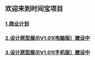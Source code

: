 ## 欢迎来到时间宝项目

### [1.商业计划](https://airsupply.github.io/TreasurTime/Bplan1.1/index.html)
### [2.设计原型展示V1.01(电脑版）建设中](https://airsupply.github.io/TreasurTime/Bplan1.1/DEMO_oct.pptx)
### [3.设计原型展示V1.01(手机版）建设中](https://airsupply.github.io/TreasurTime/demo1.1/)



